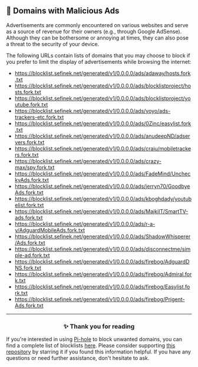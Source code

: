 <!-- SEO DATA FOR BLOCKLIST.SEIFNEK.NET
* Title       : Domains with Malicious Ads
* Description : 
* Tags        :
* Canonical   : /viewer/info/block/Advertising
-->

## 🚫 Domains with Malicious Ads
Advertisements are commonly encountered on various websites and serve as a source of revenue for their owners (e.g., through Google AdSense).
Although they can be bothersome or annoying at times, they can also pose a threat to the security of your device.

The following URLs contain lists of domains that you may choose to block if you prefer to limit the display of advertisements while browsing the internet:
- https://blocklist.sefinek.net/generated/v1/0.0.0.0/ads/adaway/hosts.fork.txt
- https://blocklist.sefinek.net/generated/v1/0.0.0.0/ads/blocklistproject/hosts.fork.txt
- https://blocklist.sefinek.net/generated/v1/0.0.0.0/ads/blocklistproject/youtube.fork.txt
- https://blocklist.sefinek.net/generated/v1/0.0.0.0/ads/yoyo/ads-trackers-etc.fork.txt
- https://blocklist.sefinek.net/generated/v1/0.0.0.0/ads/0Zinc/easylist.fork.txt
- https://blocklist.sefinek.net/generated/v1/0.0.0.0/ads/anudeepND/adservers.fork.txt
- https://blocklist.sefinek.net/generated/v1/0.0.0.0/ads/craiu/mobiletrackers.fork.txt
- https://blocklist.sefinek.net/generated/v1/0.0.0.0/ads/crazy-max/spy.fork.txt
- https://blocklist.sefinek.net/generated/v1/0.0.0.0/ads/FadeMind/UncheckyAds.fork.txt
- https://blocklist.sefinek.net/generated/v1/0.0.0.0/ads/jerryn70/GoodbyeAds.fork.txt
- https://blocklist.sefinek.net/generated/v1/0.0.0.0/ads/kboghdady/youtubelist.fork.txt
- https://blocklist.sefinek.net/generated/v1/0.0.0.0/ads/MajkiIT/SmartTV-ads.fork.txt
- https://blocklist.sefinek.net/generated/v1/0.0.0.0/ads/r-a-y/AdguardMobileAds.fork.txt
- https://blocklist.sefinek.net/generated/v1/0.0.0.0/ads/ShadowWhisperer/Ads.fork.txt
- https://blocklist.sefinek.net/generated/v1/0.0.0.0/ads/disconnectme/simple-ad.fork.txt
- https://blocklist.sefinek.net/generated/v1/0.0.0.0/ads/firebog/AdguardDNS.fork.txt
- https://blocklist.sefinek.net/generated/v1/0.0.0.0/ads/firebog/Admiral.fork.txt
- https://blocklist.sefinek.net/generated/v1/0.0.0.0/ads/firebog/Easylist.fork.txt
- https://blocklist.sefinek.net/generated/v1/0.0.0.0/ads/firebog/Prigent-Ads.fork.txt


<hr>
<h3 align="center">✨ Thank you for reading</h3>
If you're interested in using <a href="../What%20is%20Pi-hole.md">Pi-hole</a> to block unwanted domains, you can find a complete list of blocklists <a href="../../lists/md/Pi-hole.md">here</a>.
Please consider supporting <a href="https://github.com/sefinek24/Sefinek-Blocklist-Collection" target="_blank">this repository</a> by starring it if you found this information helpful.
If you have any questions or need further assistance, don't hesitate to ask.